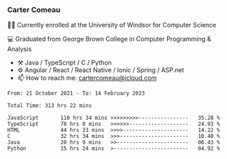 ### Carter Comeau

🙋‍♂️ Currently enrolled at the University of Windsor for Computer Science

💻 Graduated from George Brown College in Computer Programming & Analysis

- ⚒️ Java / TypeScript / C / Python
- ⚙️ Angular / React / React Native / Ionic / Spring / ASP.net
- 📫 How to reach me: cartercomeau@icloud.com

<!--START_SECTION:waka-->

```text
From: 21 October 2021 - To: 14 February 2023

Total Time: 313 hrs 22 mins

JavaScript       110 hrs 34 mins >>>>>>>>>----------------   35.28 %
TypeScript       78 hrs 8 mins   >>>>>>-------------------   24.93 %
HTML             44 hrs 33 mins  >>>>---------------------   14.22 %
C                32 hrs 34 mins  >>>----------------------   10.40 %
Java             20 hrs 9 mins   >>-----------------------   06.43 %
Python           15 hrs 24 mins  >------------------------   04.92 %
```

<!--END_SECTION:waka-->
